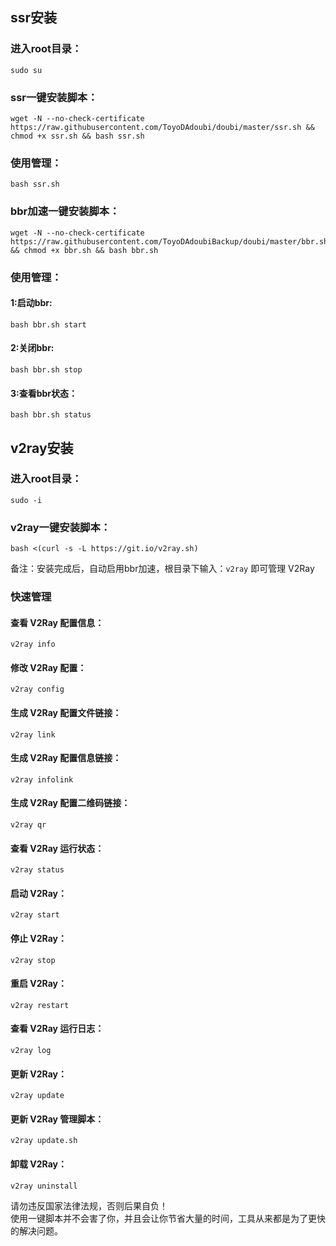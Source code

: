 ## ssr安装
### 进入root目录：
    sudo su
### ssr一键安装脚本：
    wget -N --no-check-certificate https://raw.githubusercontent.com/ToyoDAdoubi/doubi/master/ssr.sh && chmod +x ssr.sh && bash ssr.sh
### 使用管理：
    bash ssr.sh
### bbr加速一键安装脚本：
    wget -N --no-check-certificate https://raw.githubusercontent.com/ToyoDAdoubiBackup/doubi/master/bbr.sh && chmod +x bbr.sh && bash bbr.sh
### 使用管理：
#### 1:启动bbr:
    bash bbr.sh start
#### 2:关闭bbr:
    bash bbr.sh stop
#### 3:查看bbr状态：
    bash bbr.sh status

## v2ray安装

### 进入root目录：
    sudo -i

### v2ray一键安装脚本：
    bash <(curl -s -L https://git.io/v2ray.sh)

备注：安装完成后，自动启用bbr加速，根目录下输入：`v2ray` 即可管理 V2Ray

### 快速管理
#### 查看 V2Ray 配置信息：
    v2ray info
#### 修改 V2Ray 配置：
    v2ray config
#### 生成 V2Ray 配置文件链接：
    v2ray link
#### 生成 V2Ray 配置信息链接：
    v2ray infolink
#### 生成 V2Ray 配置二维码链接：
    v2ray qr
#### 查看 V2Ray 运行状态：
    v2ray status
#### 启动 V2Ray：
    v2ray start
#### 停止 V2Ray：
    v2ray stop
#### 重启 V2Ray：
    v2ray restart
#### 查看 V2Ray 运行日志：
    v2ray log
#### 更新 V2Ray：
    v2ray update
#### 更新 V2Ray 管理脚本：
    v2ray update.sh
#### 卸载 V2Ray：
    v2ray uninstall

请勿违反国家法律法规，否则后果自负！  
使用一键脚本并不会害了你，并且会让你节省大量的时间，工具从来都是为了更快的解决问题。
